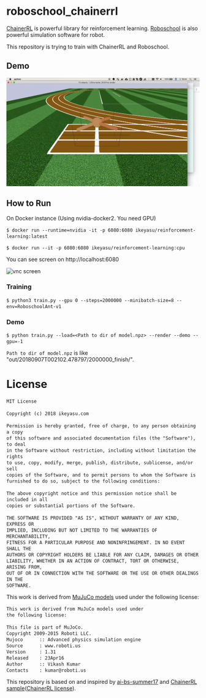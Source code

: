 roboschool_chainerrl
===================

[ChainerRL](https://github.com/chainer/chainerrl) is powerful library for reinforcement learning.
[Roboschool](https://github.com/openai/roboschool) is also powerful simulation software for robot.

This repository is trying to train with ChainerRL and Roboschool.

Demo
----

![animation](doc/demo1.gif "demo animation")


How to Run
----------

On Docker instance (Using nvidia-docker2. You need GPU)

```
$ docker run --runtime=nvidia -it -p 6080:6080 ikeyasu/reinforcement-learning:latest
```

```
$ docker run --it -p 6080:6080 ikeyasu/reinforcement-learning:cpu
```

You can see screen on http://localhost:6080

![vnc screen](https://github.com/ikeyasu/docker-roboschool/raw/latest/doc/screen1.png "vnc screen")

### Training

```
$ python3 train.py --gpu 0 --steps=2000000 --minibatch-size=8 --env=RoboschoolAnt-v1
```

### Demo

```
$ python train.py --load=<Path to dir of model.npz> --render --demo --gpu=-1

```

`Path to dir of model.npz` is like "out/20180907T002102.478797/2000000_finish/".

License
======

```
MIT License

Copyright (c) 2018 ikeyasu.com

Permission is hereby granted, free of charge, to any person obtaining a copy
of this software and associated documentation files (the "Software"), to deal
in the Software without restriction, including without limitation the rights
to use, copy, modify, merge, publish, distribute, sublicense, and/or sell
copies of the Software, and to permit persons to whom the Software is
furnished to do so, subject to the following conditions:

The above copyright notice and this permission notice shall be included in all
copies or substantial portions of the Software.

THE SOFTWARE IS PROVIDED "AS IS", WITHOUT WARRANTY OF ANY KIND, EXPRESS OR
IMPLIED, INCLUDING BUT NOT LIMITED TO THE WARRANTIES OF MERCHANTABILITY,
FITNESS FOR A PARTICULAR PURPOSE AND NONINFRINGEMENT. IN NO EVENT SHALL THE
AUTHORS OR COPYRIGHT HOLDERS BE LIABLE FOR ANY CLAIM, DAMAGES OR OTHER
LIABILITY, WHETHER IN AN ACTION OF CONTRACT, TORT OR OTHERWISE, ARISING FROM,
OUT OF OR IN CONNECTION WITH THE SOFTWARE OR THE USE OR OTHER DEALINGS IN THE
SOFTWARE.
```

This work is derived from [MuJuCo models](http://www.mujoco.org/forum/index.php?resources/)
used under the following license:

```
This work is derived from MuJuCo models used under
the following license:

This file is part of MuJoCo.     
Copyright 2009-2015 Roboti LLC.	
Mujoco		:: Advanced physics simulation engine
Source		: www.roboti.us
Version		: 1.31
Released 	: 23Apr16
Author		:: Vikash Kumar
Contacts 	: kumar@roboti.us
```

This repository is based on and inspired by [ai-bs-summer17](https://github.com/uchibe/ai-bs-summer17/blob/ec7ecd921a0fdefba106cf11915b6e3e98324b3a/roboschool/train_ddpg_gym.py)
and [ChainerRL sample](https://github.com/chainer/chainerrl/blob/a30e5d413e4c6f8d2eb6e9c0a048ae2c498cc5cf/examples/gym/train_ddpg_gym.py)([ChainerRL license](https://github.com/chainer/chainerrl/blob/master/LICENSE)).
